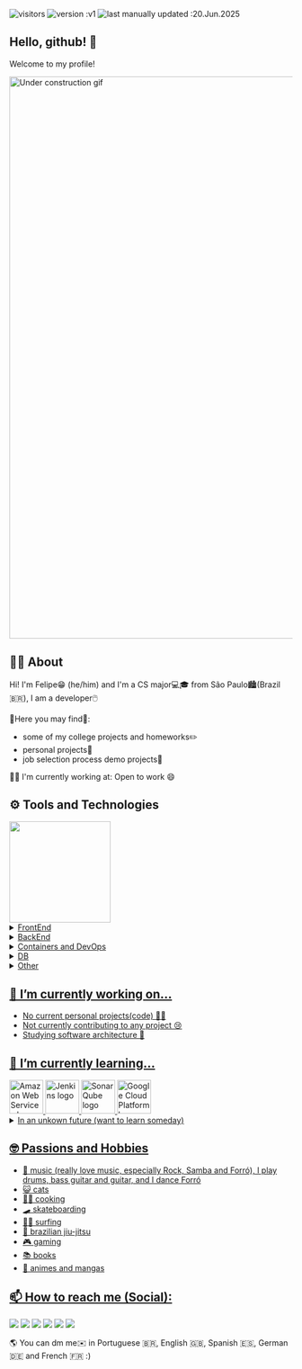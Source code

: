 ![visitors](https://vbr.nathanchung.dev/badge?page_id=felipe-esc.felipe-esc&color=00cf00)
![version :v1](https://img.shields.io/badge/version-v1-informational)
![last manually updated :20.Jun.2025](https://img.shields.io/badge/last_manually_updated-20.Jun.2025-informational)

## Hello, github! 👋
Welcome to my profile!

<img src=https://media3.giphy.com/media/v1.Y2lkPTc5MGI3NjExMXJpZjRxejFqNzY5ZzBmb2h6YzN0bngzYzJtemo4OWwzenZweXp0aSZlcD12MV9pbnRlcm5hbF9naWZfYnlfaWQmY3Q9Zw/2DtfA7nYrbNnIabEyK/giphy.gif width=1000 alt="Under construction gif">

## 👦🏽 About 
Hi! I'm Felipe😁 (he/him) and I'm a CS major💻🎓 from São Paulo🏙️(Brazil 🇧🇷), I am a developer🖱️

🧐Here you may find🔎: 
- some of my college projects and homeworks✏️
- personal projects📔
- job selection process demo projects💼

👷🏼 I'm currently working at: Open to work 😄

<!--
<img src="https://media0.giphy.com/media/v1.Y2lkPTc5MGI3NjExZnN0YWpuaTB6bmUyMTI4dWcxazNjeTc4Z3NjcGZpYzRwMmt5cDQ0dCZlcD12MV9pbnRlcm5hbF9naWZfYnlfaWQmY3Q9Zw/3ov9jIMfsR1wRSeO9W/giphy.gif" />
-->

## ⚙️ Tools and Technologies 
<div>
<a href="https://github.com/felipe-esc">
<img loading="lazy" height="180em" src="https://github-readme-stats.vercel.app/api/top-langs/?username=felipe-esc&layout=compact&langs_count=10&theme=dracula"/>
</div>


<details>
       <summary>FrontEnd</summary>
       <div>
              <img loading="lazy" src="https://cdn.jsdelivr.net/gh/devicons/devicon@latest/icons/angular/angular-original.svg" width="60" height="60" alt="Angular Framework logo"/>
              <img loading="lazy" src="https://cdn.jsdelivr.net/gh/devicons/devicon@latest/icons/nextjs/nextjs-original-wordmark.svg" width="60" height="60" alt="NextJs Framework logo"/>
       </div>
</details>

<details>
       <summary>BackEnd</summary>
       <div>
              <img loading="lazy" src="https://cdn.jsdelivr.net/gh/devicons/devicon@latest/icons/java/java-original-wordmark.svg" width="60" height="60" alt="Java logo"/>
              <img loading="lazy" src="https://cdn.jsdelivr.net/gh/devicons/devicon@latest/icons/kotlin/kotlin-original-wordmark.svg" width="60" height="60" alt="Kotlin logo"/>
              <img loading="lazy" src="https://cdn.jsdelivr.net/gh/devicons/devicon@latest/icons/quarkus/quarkus-original-wordmark.svg" width="60" height="60" alt="Quarkus Framework logo"/>
              <img loading="lazy" src="https://cdn.jsdelivr.net/gh/devicons/devicon@latest/icons/spring/spring-original-wordmark.svg" width="60" height="60" alt="Spring Framework logo"/>
              <img loading="lazy" src="https://cdn.jsdelivr.net/gh/devicons/devicon@latest/icons/nodejs/nodejs-original-wordmark.svg" width="60" height="60" alt="Node logo"/>       
       </div>
</details>

<details>
       <summary>Containers and DevOps</summary>
       <div>
              <img loading="lazy" src="https://cdn.jsdelivr.net/gh/devicons/devicon@latest/icons/docker/docker-original-wordmark.svg" width="60" height="60" alt="Docker logo"/>
              <img loading="lazy" src="https://cdn.jsdelivr.net/gh/devicons/devicon@latest/icons/kubernetes/kubernetes-original-wordmark.svg" width="60" height="60" alt="Kubernetes logo"/> 
       </div>
</details>

<details>
       <summary>DB</summary>   
       <div>
              <img loading="lazy" src="https://cdn.jsdelivr.net/gh/devicons/devicon@latest/icons/mongodb/mongodb-original-wordmark.svg" width="60" height="60" alt="MongoDb logo"/>
              <img loading="lazy" src="https://cdn.jsdelivr.net/gh/devicons/devicon@latest/icons/postgresql/postgresql-original.svg" width="60" height="60" alt="PostgreSQL logo"/>
              <img loading="lazy" src="https://cdn.jsdelivr.net/gh/devicons/devicon@latest/icons/hibernate/hibernate-original-wordmark.svg" width="60" height="60" alt="Hibernate logo"/>      
       </div> 
</details>

<details>
       <summary>Other</summary>
       <div>
              <img loading="lazy" src="https://cdn.jsdelivr.net/gh/devicons/devicon/icons/git/git-original.svg" width="60" height="60" alt="Git logo"/>
              <img loading="lazy" src="https://cdn.jsdelivr.net/gh/devicons/devicon@latest/icons/python/python-original-wordmark.svg" width="60" height="60" alt="Python logo"/>
              <img loading="lazy" src="https://cdn.jsdelivr.net/gh/devicons/devicon@latest/icons/c/c-original.svg" width="60" height="60" alt="C language logo"/>
              <img loading="lazy" src="https://cdn.jsdelivr.net/gh/devicons/devicon@latest/icons/typescript/typescript-plain.svg" width="60" height="60" alt="TypeScript logo"/>        
              <img loading="lazy" src="https://cdn.jsdelivr.net/gh/devicons/devicon@latest/icons/sass/sass-original.svg" width="60" height="60" alt="Sass logo"/>
              <img loading="lazy" src="https://cdn.jsdelivr.net/gh/devicons/devicon@latest/icons/junit/junit-original-wordmark.svg" width="60" height="60" alt="JUnit logo"/>
              <img loading="lazy" src="https://cdn.jsdelivr.net/gh/devicons/devicon@latest/icons/latex/latex-original.svg" width="60" height="60" alt="LaTeX logo"/>
              <img loading="lazy" src="https://cdn.jsdelivr.net/gh/devicons/devicon@latest/icons/html5/html5-original.svg" width="60" height="60" alt="html5 logo"/>
              <img loading="lazy" src="https://cdn.jsdelivr.net/gh/devicons/devicon@latest/icons/css3/css3-original.svg" width="60" height="60" alt="css3 logo"/>
              <img loading="lazy" src="https://cdn.jsdelivr.net/gh/devicons/devicon@latest/icons/illustrator/illustrator-plain.svg" width="60" height="60" alt="Adobe Illustrator logo"/>  
       </div>     
</details>

##  🔭 I’m currently working on...
- No current personal projects(code) 😶‍🌫️
- Not currently contributing to any project 😢
- Studying software architecture 📐

## 🌱 I’m currently learning...
<div>
       <img loading="lazy" src="https://cdn.jsdelivr.net/gh/devicons/devicon@latest/icons/amazonwebservices/amazonwebservices-original-wordmark.svg" width="60" height="60" alt="Amazon Web Services logo"/>
       <img loading="lazy" src="https://cdn.jsdelivr.net/gh/devicons/devicon@latest/icons/jenkins/jenkins-original.svg" width="60" height="60" alt="Jenkins logo"/>
       <img loading="lazy" src="https://cdn.jsdelivr.net/gh/devicons/devicon@latest/icons/sonarqube/sonarqube-original.svg" width="60" height="60" alt="SonarQube logo"/>
       <img loading="lazy" src="https://cdn.jsdelivr.net/gh/devicons/devicon@latest/icons/googlecloud/googlecloud-original-wordmark.svg" width="60" height="60" alt="Google Cloud Platform logo"/>
</div>

<details>
       <summary>In an unkown future (want to learn someday)</summary>   
       <div>
            <img loading="lazy" src="https://cdn.jsdelivr.net/gh/devicons/devicon@latest/icons/go/go-original-wordmark.svg" width="60" height="60" alt="Go logo"/>
            <img loading="lazy" src="https://cdn.jsdelivr.net/gh/devicons/devicon@latest/icons/elixir/elixir-plain-wordmark.svg" width="60" height="60" alt="Elixir logo"/>
            <img loading="lazy" src="https://cdn.jsdelivr.net/gh/devicons/devicon@latest/icons/lua/lua-original.svg" width="60" height="60" alt="Lua logo"/>
            <img loading="lazy" src="https://cdn.jsdelivr.net/gh/devicons/devicon@latest/icons/android/android-plain.svg" width="60" height="60" alt="Android logo"/>
            <img loading="lazy" src="https://cdn.jsdelivr.net/gh/devicons/devicon@latest/icons/godot/godot-original-wordmark.svg" width="60" height="60" alt="Godot logo"/>
            <img loading="lazy" src="https://cdn.jsdelivr.net/gh/devicons/devicon@latest/icons/swift/swift-original-wordmark.svg" width="60" height="60" alt="Swift logo"/>
       </div> 
</details>

       
## 🤓 Passions and Hobbies
 - 🎸 music (really love music, especially Rock, Samba and Forró), I play drums, bass guitar and guitar, and I dance Forró
 - 😺 cats
 - 👨‍🍳 cooking
 - 🛹 skateboarding
 - 🏄‍♂️ surfing
 - 🥋 brazilian jiu-jitsu
 - 🎮 gaming
 - 📚 books
 - 🔖 animes and mangas
   
## 📫 How to reach me (Social):
<div>
       <a href="https://instagram.com/escorcio_felipe" target="_blank"><img loading="lazy" src="https://img.shields.io/badge/-Instagram-%23E4405F?style=for-the-badge&logo=instagram&logoColor=white" target="_blank"></a>
       <a href="https://www.twitch.tv/escaditaZ" target="_blank"><img loading="lazy" src="https://img.shields.io/badge/Twitch-9146FF?style=for-the-badge&logo=twitch&logoColor=white" target="_blank"></a>
       <a href="https://www.linkedin.com/in/felipe-escorcio-de-sousa" target="_blank"><img loading="lazy" src="https://img.shields.io/badge/-LinkedIn-%230077B5?style=for-the-badge&logo=linkedin&logoColor=white" target="_blank"></a>   
       <a href="https://bsky.app/profile/felipe-esc.bsky.social" target="_blank"><img loading="lazy" src="https://img.shields.io/badge/-BlueSky-1185FE?style=for-the-badge&logo=bluesky&logoColor=white" target="_blank"></a>
       <a href="https://discordapp.com/users/689503953343348873" target="_blank"><img loading="lazy" src="https://img.shields.io/badge/-Discord-7289DA?style=for-the-badge&logo=discord&logoColor=white" target="_blank"></a>
       <a href="https://steamcommunity.com/id/felipe_esc/" target="_blank"><img loading="lazy" src="https://img.shields.io/badge/-Steam-171A21?style=for-the-badge&logo=steam&logoColor=white" target="_blank"></a>
</div>

🌎 You can dm me✉️ in Portuguese 🇧🇷, English 🇬🇧, Spanish 🇪🇸, German 🇩🇪 and French 🇫🇷 :)

<!-- 
todo: 
- padronizar os logos (baixar, editar e upar os svgs) para melhorar estética
- trocar gif por um customizado

ideias:
- adicionar link para website(?)
- sessão de stats
- talvez adicionar current playing
-->
